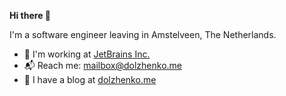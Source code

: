 **Hi there 👋**

I'm a software engineer leaving in Amstelveen, The Netherlands.

- 🏡 I'm working at [JetBrains Inc.](https://jetbrains.com)
- 📬 Reach me: [mailbox@dolzhenko.me](mailto:mailbox@dolzhenko.me)
- 📒 I have a blog at [dolzhenko.me](https://dolzhenko.me)
